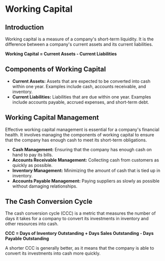 # Working Capital

## Introduction

Working capital is a measure of a company's short-term liquidity. It is the difference between a company's current assets and its current liabilities.

**Working Capital = Current Assets - Current Liabilities**

## Components of Working Capital

- **Current Assets:** Assets that are expected to be converted into cash within one year. Examples include cash, accounts receivable, and inventory.
- **Current Liabilities:** Liabilities that are due within one year. Examples include accounts payable, accrued expenses, and short-term debt.

## Working Capital Management

Effective working capital management is essential for a company's financial health. It involves managing the components of working capital to ensure that the company has enough cash to meet its short-term obligations.

- **Cash Management:** Ensuring that the company has enough cash on hand to pay its bills.
- **Accounts Receivable Management:** Collecting cash from customers as quickly as possible.
- **Inventory Management:** Minimizing the amount of cash that is tied up in inventory.
- **Accounts Payable Management:** Paying suppliers as slowly as possible without damaging relationships.

## The Cash Conversion Cycle

The cash conversion cycle (CCC) is a metric that measures the number of days it takes for a company to convert its investments in inventory and other resources into cash.

**CCC = Days of Inventory Outstanding + Days Sales Outstanding - Days Payable Outstanding**

A shorter CCC is generally better, as it means that the company is able to convert its investments into cash more quickly.
